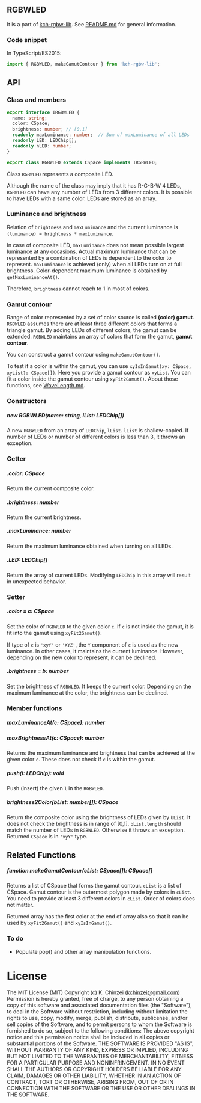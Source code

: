 ## RGBWLED

It is a part of [kch-rgbw-lib](https://github.com/kchinzei/kch-rgbw-lib).
See [README.md](https://github.com/kchinzei/kch-rgbw-lib/#README.md)
for general information.

### Code snippet

In TypeScript/ES2015:

```TypeScript
import { RGBWLED, makeGamutContour } from 'kch-rgbw-lib';

```

## API

### Class and members

```typescript
export interface IRGBWLED {
  name: string;
  color: CSpace;
  brightness: number; // [0,1]
  readonly maxLuminance: number;  // Sum of maxLuminance of all LEDs
  readonly LED: LEDChip[];
  readonly nLED: number;
}

export class RGBWLED extends CSpace implements IRGBWLED;

```

Class `RGBWLED` represents a composite LED.

Although the name of the class may imply that it has R-G-B-W 4 LEDs, `RGBWLED` can have any number of LEDs from 3 different colors.
It is possible to have LEDs with a same color.
LEDs are stored as an array.

### Luminance and brightness

Relation of `brightness` and `maxLuminance` and the current luminance is
`(luminance) = brightness * maxLuminance`.

In case of composite LED, `maxLuminance` does not mean possible largest luminance at any occasions.
Actual maximum luminance that can be represented by a combination of LEDs is dependent to the color to represent.
`maxLuminance` is achieved (only) when all LEDs turn on at full brightness.
Color-dependent maximum luminance is obtained by `getMaxLuminanceAt()`.

Therefore, `brightness` cannot reach to 1 in most of colors.

### Gamut contour

Range of color represented by a set of color source is called **(color) gamut**.
`RGBWLED` assumes there are at least three different colors that forms a triangle gamut.
By adding LEDs of different colors, the gamut can be extended.
`RGBWLED` maintains an array of colors that form the gamut, **gamut contour**.

You can construct a gamut contour using `makeGamutContour()`.

To test if a color is within the gamut, you can use `xyIsInGamut(xy: CSpace, xyList?: CSpace[])`.
Here you provide a gamut contour as `xyList`.
You can fit a color inside the gamut contour using `xyFit2Gamut()`.
About those functions, see [WaveLength.md](https://github.com/kchinzei/kch-rgbw-lib/#README.md).

### Constructors

##### new RGBWLED(name: string, lList: LEDChip[])

A new `RGBWLED` from an array of `LEDChip`, `lList`.
`lList` is shallow-copied.
If number of LEDs or number of different colors is less than 3, it throws an exception.

### Getter

##### .color: CSpace

Return the current composite color.

##### .brightness: number

Return the current brightness.

##### .maxLuminance: number

Return the maximum luminance obtained when turning on all LEDs.

##### .LED: LEDChip[]

Return the array of current LEDs.
Modifying `LEDChip` in this array will result in unexpected behavior.

### Setter

##### .color = c: CSpace

Set the color of `RGBWLED` to the given color `c`.
If `c` is not inside the gamut, it is fit into the gamut using `xyFit2Gamut()`.

If type of `c` is `'xyY'` or `'XYZ'`, the `Y` component of `c` is used as the new luminance.
In other cases, it maintains the current luminance.
However, depending on the new color to represent, it can be declined.

##### .brightness = b: number

Set the brightness of `RGBWLED`. It keeps the current color.
Depending on the maximum luminance at the color, the brightness can be declined.

### Member functions

##### maxLuminanceAt(c: CSpace): number

##### maxBrightnessAt(c: CSpace): number

Returns the maximum luminance and brightness that can be achieved at the given color `c`.
These does not check if `c` is within the gamut.

##### push(l: LEDChip): void

Push (insert) the given `l` in the `RGBWLED`.

##### brightness2Color(bList: number[]): CSpace

Return the composite color using the brightness of LEDs given by `bList`.
It does not check the brightness is in range of [0,1].
`bList.length` should match the number of LEDs in `RGBWLED`.
Otherwise it throws an exception.
Returned `CSpace` is in `'xyY'` type.

## Related Functions

##### function makeGamutContour(cList: CSpace[]): CSpace[]

Returns a list of CSpace that forms the gamut contour.
`cList` is a list of CSpace.
Gamut contour is the outermost polygon made by colors in `cList`.
You need to provide at least 3 different colors in `cList`.
Order of colors does not matter.

Returned array has the first color at the end of array also so that it can be used by `xyFit2Gamut()` and `xyIsInGamut()`.

### To do

- Populate pop() and other array manipulation functions.

# License

The MIT License (MIT)
Copyright (c) K. Chinzei (kchinzei@gmail.com)
Permission is hereby granted, free of charge, to any person obtaining a copy
of this software and associated documentation files (the "Software"), to deal
in the Software without restriction, including without limitation the rights
to use, copy, modify, merge, publish, distribute, sublicense, and/or sell
copies of the Software, and to permit persons to whom the Software is
furnished to do so, subject to the following conditions:
The above copyright notice and this permission notice shall be included in
all copies or substantial portions of the Software.
THE SOFTWARE IS PROVIDED "AS IS", WITHOUT WARRANTY OF ANY KIND, EXPRESS OR
IMPLIED, INCLUDING BUT NOT LIMITED TO THE WARRANTIES OF MERCHANTABILITY,
FITNESS FOR A PARTICULAR PURPOSE AND NONINFRINGEMENT. IN NO EVENT SHALL THE
AUTHORS OR COPYRIGHT HOLDERS BE LIABLE FOR ANY CLAIM, DAMAGES OR OTHER
LIABILITY, WHETHER IN AN ACTION OF CONTRACT, TORT OR OTHERWISE, ARISING FROM,
OUT OF OR IN CONNECTION WITH THE SOFTWARE OR THE USE OR OTHER DEALINGS IN
THE SOFTWARE.
